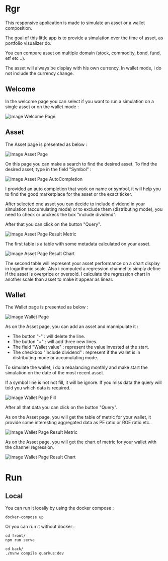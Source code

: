 # Rgr

This responsive application is made to simulate an asset or a wallet composition.

The goal of this little app is to provide a simulation over the time of asset, as portfolio visualizer do.

You can compare asset on multiple domain (stock, commodity, bond, fund, etf etc ..).

The asset will always be display with his own currency. In wallet mode, i do not include the currency change.

## Welcome

In the welcome page you can select if you want to run a simulation on a single asset or on the wallet mode :

![Image Welcome Page](img/WelcomePage.png "WelcomePage")

## Asset

The Asset page is presented as below :

![Image Asset Page](img/AssetPage.png "AssetPage")

On this page you can make a search to find the desired asset. To find the desired asset, type in the field "Symbol" :

![Image Asset Page AutoCompletion](img/AssetPageAutoCompletion.png "AssetPageAutoCompletion")

I provided an auto completion that work on name or symbol, it will help you to find the good marketplace for the asset or the exact ticker.

After selected one asset you can decide to include dividend in your simulation (accumulating mode) or to exclude them (distributing mode), you need to check or unckeck the box "include dividend".

After that you can click on the button "Query".

![Image Asset Page Result Metric](img/AssetPageResultMetric.png "AssetPageResultMetric")

The first table is a table with some metadata calculated on your asset.

![Image Asset Page Result Chart](img/AssetPageResultChart.png "AssetPageResultChart")

The second table will represent your asset performance on a chart display in logarithmic scale. Also i computed a regression channel to simply define if the asset is overprice or oversold. I calculate the regression chart in another scale than asset to make it appear as linear.

## Wallet

The Wallet page is presented as below :

![Image Wallet Page](img/WalletPage.png "WalletPage")

As on the Asset page, you can add an asset and mannipulate it :

- The button "-" : will delete the line.
- The button "+" : will add three new lines.
- The field "Wallet value" : represent the value invested at the start.
- The checkbox "include dividend" : represent if the wallet is in distributing mode or accumulating mode.

To simulate the wallet, i do a rebalancing monthly and make start the simulation on the date of the most recent asset.

If a symbol line is not not fill, it will be ignore. If you miss data the query will told you which data is required.

![Image Wallet Page Fill](img/WalletPageFill.png "WalletPageFill")

After all that data you can click on the button "Query".

As on the Asset page, you will get the table of metric for your wallet, it provide some interesting aggregated data as PE ratio or ROE ratio etc..

![Image Wallet Page Result Metric](img/WalletPageResultMetric.png "WalletPageResultMetric")

As on the Asset page, you will get the chart of metric for your wallet with the channel regression.

![Image Wallet Page Result Chart](img/WalletPageResultChart.png "WalletPageResultChart")

# Run

## Local

You can run it locally by using the docker compose :

```
docker-compose up
```

Or you can run it without docker :

```
cd front/
npm run serve
```

```
cd back/
./mvnw compile quarkus:dev
```
